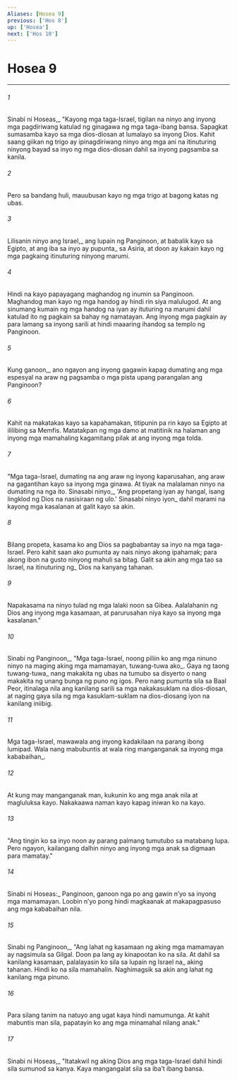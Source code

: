 ```yaml
---
Aliases: [Hosea 9]
previous: ['Hos 8']
up: ['Hosea']
next: ['Hos 10']
---
```

# Hosea 9

***






















###### 1 










Sinabi ni Hoseas,_ "Kayong mga taga-Israel, tigilan na ninyo ang inyong mga pagdiriwang katulad ng ginagawa ng mga taga-ibang bansa. Sapagkat sumasamba kayo sa mga dios-diosan at lumalayo sa inyong Dios. Kahit saang giikan ng trigo ay ipinagdiriwang ninyo ang mga ani na itinuturing ninyong bayad sa inyo ng mga dios-diosan dahil sa inyong pagsamba sa kanila. 





















###### 2 










Pero sa bandang huli, mauubusan kayo ng mga trigo at bagong katas ng ubas. 





















###### 3 










Lilisanin ninyo ang Israel,_ ang lupain ng Panginoon, at babalik kayo sa Egipto, at ang iba sa inyo ay pupunta_ sa Asiria, at doon ay kakain kayo ng mga pagkaing itinuturing ninyong marumi. 





















###### 4 










Hindi na kayo papayagang maghandog ng inumin sa Panginoon. Maghandog man kayo ng mga handog ay hindi rin siya malulugod. At ang sinumang kumain ng mga handog na iyan ay ituturing na marumi dahil katulad ito ng pagkain sa bahay ng namatayan. Ang inyong mga pagkain ay para lamang sa inyong sarili at hindi maaaring ihandog sa templo ng Panginoon. 





















###### 5 










Kung ganoon,_ ano ngayon ang inyong gagawin kapag dumating ang mga espesyal na araw ng pagsamba o mga pista upang parangalan ang Panginoon? 





















###### 6 










Kahit na makatakas kayo sa kapahamakan, titipunin pa rin kayo sa Egipto at ililibing sa Memfis. Matatakpan ng mga damo at matitinik na halaman ang inyong mga mamahaling kagamitang pilak at ang inyong mga tolda. 





















###### 7 










"Mga taga-Israel, dumating na ang araw ng inyong kaparusahan, ang araw na gagantihan kayo sa inyong mga ginawa. At tiyak na malalaman ninyo na dumating na nga ito. Sinasabi ninyo_, 'Ang propetang iyan ay hangal, isang lingklod ng Dios na nasisiraan ng ulo.' Sinasabi ninyo iyon_ dahil marami na kayong mga kasalanan at galit kayo sa akin. 





















###### 8 










Bilang propeta, kasama ko ang Dios sa pagbabantay sa inyo na mga taga-Israel. Pero kahit saan ako pumunta ay nais ninyo akong ipahamak; para akong ibon na gusto ninyong mahuli sa bitag. Galit sa akin ang mga tao sa Israel, na itinuturing ng_ Dios na kanyang tahanan. 





















###### 9 










Napakasama na ninyo tulad ng mga lalaki noon sa Gibea. Aalalahanin ng Dios ang inyong mga kasamaan, at parurusahan niya kayo sa inyong mga kasalanan." 





















###### 10 










Sinabi ng Panginoon,_ "Mga taga-Israel, noong piliin ko ang mga ninuno ninyo na maging aking mga mamamayan, tuwang-tuwa ako_. Gaya ng taong tuwang-tuwa_ nang makakita ng ubas na tumubo sa disyerto o nang makakita ng unang bunga ng puno ng igos. Pero nang pumunta sila sa Baal Peor, itinalaga nila ang kanilang sarili sa mga nakakasuklam na dios-diosan, at naging gaya sila ng mga kasuklam-suklam na dios-diosang iyon na kanilang iniibig. 





















###### 11 










Mga taga-Israel, mawawala ang inyong kadakilaan na parang ibong lumipad. Wala nang mabubuntis at wala ring manganganak sa inyong mga kababaihan_. 





















###### 12 










At kung may manganganak man, kukunin ko ang mga anak nila at magluluksa kayo. Nakakaawa naman kayo kapag iniwan ko na kayo. 





















###### 13 










"Ang tingin ko sa inyo noon ay parang palmang tumutubo sa matabang lupa. Pero ngayon, kailangang dalhin ninyo ang inyong mga anak sa digmaan para mamatay." 





















###### 14 










Sinabi ni Hoseas:_ Panginoon, ganoon nga po ang gawin nʼyo sa inyong mga mamamayan. Loobin nʼyo pong hindi magkaanak at makapagpasuso ang mga kababaihan nila. 





















###### 15 










Sinabi ng Panginoon,_ "Ang lahat ng kasamaan ng aking mga mamamayan ay nagsimula sa Gilgal. Doon pa lang ay kinapootan ko na sila. At dahil sa kanilang kasamaan, palalayasin ko sila sa lupain ng Israel na_ aking tahanan. Hindi ko na sila mamahalin. Naghimagsik sa akin ang lahat ng kanilang mga pinuno. 





















###### 16 










Para silang tanim na natuyo ang ugat kaya hindi namumunga. At kahit mabuntis man sila, papatayin ko ang mga minamahal nilang anak." 





















###### 17 










Sinabi ni Hoseas,_ "Itatakwil ng aking Dios ang mga taga-Israel dahil hindi sila sumunod sa kanya. Kaya mangangalat sila sa ibaʼt ibang bansa.
